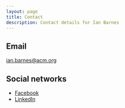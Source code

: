 ```yaml
---
layout: page
title: Contact
description: Contact details for Ian Barnes
---
```


Email
-----

<ian.barnes@acm.org>


Social networks
---------------

- [Facebook](http://www.facebook.com/barnes1463)
- [LinkedIn](http://www.linkedin.com/in/barnes1463)

